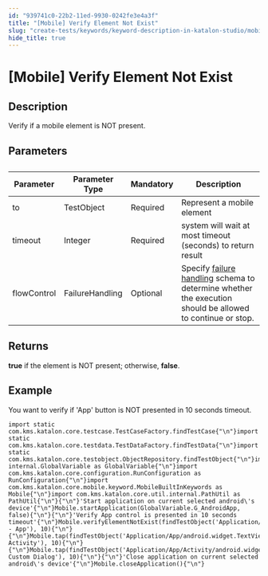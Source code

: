 ```yaml
---
id: "939741c0-22b2-11ed-9930-0242fe3e4a3f"
title: "[Mobile] Verify Element Not Exist"
slug: "create-tests/keywords/keyword-description-in-katalon-studio/mobile-keywords/mobile-verify-element-not-exist"
hide_title: true
---
```


# <a id="id_0" class="anchor_top_offset"/><a id="ariaid-title1" class="anchor_top_offset"/>[Mobile] Verify Element Not Exist


## <a id="id_0__id_1" class="anchor_top_offset"/>Description

              
<p xmlns="http://www.w3.org/1999/xhtml" className="p">Verify if a mobile element is NOT present.</p> 
      

## <a id="id_0__id_2" class="anchor_top_offset"/>Parameters  

              
<table xmlns="http://www.w3.org/1999/xhtml" className="table anchor_top_offset" id="id_0__0a5a9064-71a9-4a96-9d93-3dc367796b91"><caption /><thead className="thead"><tr className><th className="entry anchor_top_offset" id="id_0__0a5a9064-71a9-4a96-9d93-3dc367796b91__entry__1">Parameter</th><th className="entry anchor_top_offset" id="id_0__0a5a9064-71a9-4a96-9d93-3dc367796b91__entry__2">Parameter Type</th><th className="entry anchor_top_offset" id="id_0__0a5a9064-71a9-4a96-9d93-3dc367796b91__entry__3">Mandatory</th><th className="entry anchor_top_offset" id="id_0__0a5a9064-71a9-4a96-9d93-3dc367796b91__entry__4">Description</th></tr></thead><tbody className="tbody"><tr className><td className="entry" headers="id_0__0a5a9064-71a9-4a96-9d93-3dc367796b91__entry__1 id_0__0a5a9064-71a9-4a96-9d93-3dc367796b91__entry__2 id_0__0a5a9064-71a9-4a96-9d93-3dc367796b91__entry__3 id_0__0a5a9064-71a9-4a96-9d93-3dc367796b91__entry__4 ">to</td><td className="entry" headers="id_0__0a5a9064-71a9-4a96-9d93-3dc367796b91__entry__1 id_0__0a5a9064-71a9-4a96-9d93-3dc367796b91__entry__2 id_0__0a5a9064-71a9-4a96-9d93-3dc367796b91__entry__3 id_0__0a5a9064-71a9-4a96-9d93-3dc367796b91__entry__4 ">TestObject</td><td className="entry" headers="id_0__0a5a9064-71a9-4a96-9d93-3dc367796b91__entry__1 id_0__0a5a9064-71a9-4a96-9d93-3dc367796b91__entry__2 id_0__0a5a9064-71a9-4a96-9d93-3dc367796b91__entry__3 id_0__0a5a9064-71a9-4a96-9d93-3dc367796b91__entry__4 ">Required</td><td className="entry" headers="id_0__0a5a9064-71a9-4a96-9d93-3dc367796b91__entry__1 id_0__0a5a9064-71a9-4a96-9d93-3dc367796b91__entry__2 id_0__0a5a9064-71a9-4a96-9d93-3dc367796b91__entry__3 id_0__0a5a9064-71a9-4a96-9d93-3dc367796b91__entry__4 ">Represent a mobile element</td></tr><tr className><td className="entry" headers="id_0__0a5a9064-71a9-4a96-9d93-3dc367796b91__entry__1 id_0__0a5a9064-71a9-4a96-9d93-3dc367796b91__entry__2 id_0__0a5a9064-71a9-4a96-9d93-3dc367796b91__entry__3 id_0__0a5a9064-71a9-4a96-9d93-3dc367796b91__entry__4 ">timeout</td><td className="entry" headers="id_0__0a5a9064-71a9-4a96-9d93-3dc367796b91__entry__1 id_0__0a5a9064-71a9-4a96-9d93-3dc367796b91__entry__2 id_0__0a5a9064-71a9-4a96-9d93-3dc367796b91__entry__3 id_0__0a5a9064-71a9-4a96-9d93-3dc367796b91__entry__4 ">Integer</td><td className="entry" headers="id_0__0a5a9064-71a9-4a96-9d93-3dc367796b91__entry__1 id_0__0a5a9064-71a9-4a96-9d93-3dc367796b91__entry__2 id_0__0a5a9064-71a9-4a96-9d93-3dc367796b91__entry__3 id_0__0a5a9064-71a9-4a96-9d93-3dc367796b91__entry__4 ">Required</td><td className="entry" headers="id_0__0a5a9064-71a9-4a96-9d93-3dc367796b91__entry__1 id_0__0a5a9064-71a9-4a96-9d93-3dc367796b91__entry__2 id_0__0a5a9064-71a9-4a96-9d93-3dc367796b91__entry__3 id_0__0a5a9064-71a9-4a96-9d93-3dc367796b91__entry__4 ">system will wait at most timeout (seconds) to return         result</td></tr><tr className><td className="entry" headers="id_0__0a5a9064-71a9-4a96-9d93-3dc367796b91__entry__1 id_0__0a5a9064-71a9-4a96-9d93-3dc367796b91__entry__2 id_0__0a5a9064-71a9-4a96-9d93-3dc367796b91__entry__3 id_0__0a5a9064-71a9-4a96-9d93-3dc367796b91__entry__4 ">flowControl</td><td className="entry" headers="id_0__0a5a9064-71a9-4a96-9d93-3dc367796b91__entry__1 id_0__0a5a9064-71a9-4a96-9d93-3dc367796b91__entry__2 id_0__0a5a9064-71a9-4a96-9d93-3dc367796b91__entry__3 id_0__0a5a9064-71a9-4a96-9d93-3dc367796b91__entry__4 ">FailureHandling</td><td className="entry" headers="id_0__0a5a9064-71a9-4a96-9d93-3dc367796b91__entry__1 id_0__0a5a9064-71a9-4a96-9d93-3dc367796b91__entry__2 id_0__0a5a9064-71a9-4a96-9d93-3dc367796b91__entry__3 id_0__0a5a9064-71a9-4a96-9d93-3dc367796b91__entry__4 ">Optional</td><td className="entry" headers="id_0__0a5a9064-71a9-4a96-9d93-3dc367796b91__entry__1 id_0__0a5a9064-71a9-4a96-9d93-3dc367796b91__entry__2 id_0__0a5a9064-71a9-4a96-9d93-3dc367796b91__entry__3 id_0__0a5a9064-71a9-4a96-9d93-3dc367796b91__entry__4 ">Specify <a className="xref" href="/maintain/configure-failure-handling-settings-in-katalon-studio">failure handling</a> schema to         determine whether the execution should be allowed to continue or         stop.</td></tr></tbody></table> 
      

## <a id="id_0__id_3" class="anchor_top_offset"/>Returns

              
<p xmlns="http://www.w3.org/1999/xhtml" className="p">   <strong className="ph b">true</strong> if the element is NOT present;   otherwise, <strong className="ph b">false</strong>.</p> 
      

## <a id="id_0__id_4" class="anchor_top_offset"/>Example

              
<p xmlns="http://www.w3.org/1999/xhtml" className="p">You want to verify if 'App' button is NOT presented in 10   seconds timeout.</p> 
              
<pre xmlns="http://www.w3.org/1999/xhtml" className="pre codeblock"><code>import static com.kms.katalon.core.testcase.TestCaseFactory.findTestCase{"\n"}import static com.kms.katalon.core.testdata.TestDataFactory.findTestData{"\n"}import static com.kms.katalon.core.testobject.ObjectRepository.findTestObject{"\n"}import internal.GlobalVariable as GlobalVariable{"\n"}import com.kms.katalon.core.configuration.RunConfiguration as RunConfiguration{"\n"}import com.kms.katalon.core.mobile.keyword.MobileBuiltInKeywords as Mobile{"\n"}import com.kms.katalon.core.util.internal.PathUtil as PathUtil{"\n"}{"\n"}'Start application on current selected android\'s device'{"\n"}Mobile.startApplication(GlobalVariable.G_AndroidApp, false){"\n"}{"\n"}'Verify App control is presented in 10 seconds timeout'{"\n"}Mobile.verifyElementNotExist(findTestObject('Application/android.widget.TextView - App'), 10){"\n"}{"\n"}Mobile.tap(findTestObject('Application/App/android.widget.TextView-Activity'), 10){"\n"}{"\n"}Mobile.tap(findTestObject('Application/App/Activity/android.widget.TextView-Custom Dialog'), 10){"\n"}{"\n"}'Close application on current selected android\'s device'{"\n"}Mobile.closeApplication(){"\n"}</code></pre> 
            
